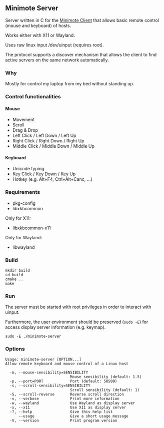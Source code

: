 ## Minimote Server

Server written in C for the [Minimote Client](https://github.com/Docheinstein/minimote-client) that allows basic remote control (mouse and keyboard) of hosts.

Works either with X11 or Wayland.

Uses raw linux input /dev/uinput (requires root).

The protocol supports a discover mechanism that allows the client to find active servers on the same network automatically.

### Why

Mostly for control my laptop from my bed without standing up.

### Control functionalities

#### Mouse
* Movement
* Scroll
* Drag & Drop
* Left Click / Left Down / Left Up
* Right Click / Right Down / Right Up
* Middle Click / Middle Down / Middle Up

#### Keyboard
* Unicode typing
* Key Click / Key Down / Key Up
* Hotkey (e.g. Alt+F4, Ctrl+Alt+Canc, ...)


### Requirements
* pkg-config
* libxkbcommon

Only for X11:
* libxkbcommon-x11

Only for Wayland:
* libwayland

### Build

```
mkdir build
cd build
cmake ..
make
```

### Run

The server must be started with root privileges in order to interact with uinput.

Furthermore, the user environment should be preserved (`sudo -E`) for access display server information (e.g. keymap).

```
sudo -E ./minimote-server
```

### Options

```
Usage: minimote-server [OPTION...] 
Allow remote keyboard and mouse control of a Linux host

  -m, --mouse-sensibility=SENSIBILITY
                             Mouse sensibility (default: 1.5)
  -p, --port=PORT            Port (default: 50500)
  -s, --scroll-sensibility=SENSIBILITY
                             Scroll sensibility (default: 1)
  -S, --scroll-reverse       Reverse scroll direction
  -v, --verbose              Print more information
  -w, --wayland              Use Wayland as display server
  -x, --x11                  Use X11 as display server
  -?, --help                 Give this help list
      --usage                Give a short usage message
  -V, --version              Print program version
```